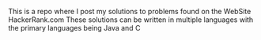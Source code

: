 This is a repo where I post my solutions to problems found on the WebSite HackerRank.com
These solutions can be written in multiple languages with the primary languages being Java and C
